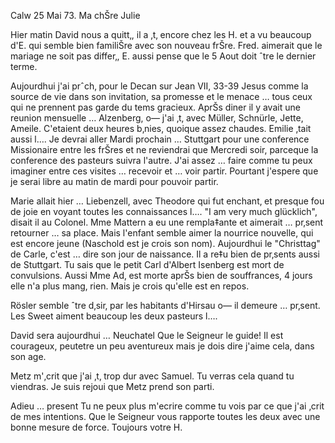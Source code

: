  Calw 25 Mai 73.
Ma chŠre Julie

Hier matin David nous a quitt‚, il a ‚t‚ encore chez les H. et a vu beaucoup d'E. qui semble bien familiŠre avec son nouveau frŠre. Fred. aimerait que le mariage ne soit pas differ‚, E. aussi pense que le 5 Aout doit ˆtre le dernier terme.

Aujourdhui j'ai prˆch‚ pour le Decan sur Jean VII, 33-39 Jesus comme la source de vie dans son invitation, sa promesse et le menace … tous ceux qui ne prennent pas garde du tems gracieux. AprŠs diner il y avait une reunion mensuelle … Alzenberg, o— j'ai ‚t‚ avec Müller, Schnürle, Jette, Ameile. C'etaient deux heures b‚nies, quoique assez chaudes. Emilie ‚tait aussi l…. 
Je devrai aller Mardi prochain … Stuttgart pour une conference Missionaire entre les frŠres et ne reviendrai que Mercredi soir, parceque la conference des pasteurs suivra l'autre. J'ai assez … faire comme tu peux imaginer entre ces visites … recevoir et … voir partir. Pourtant j'espere que je serai libre au matin de mardi pour pouvoir partir.

Marie allait hier … Liebenzell, avec Theodore qui fut enchant‚ et presque fou de joie en voyant toutes les connaissances l…. "I am very much glücklich", disait il au Colonel. Mme Mattern a eu une rempla‡ante et aimerait … pr‚sent retourner … sa place. Mais l'enfant semble aimer la nourrice nouvelle, qui est encore jeune (Naschold est je crois son nom). 
Aujourdhui le "Christtag" de Carle, c'est … dire son jour de naissance. Il a re‡u bien de pr‚sents aussi de Stuttgart. Tu sais que le petit Carl d'Albert Isenberg est mort de convulsions. Aussi Mme Ad‚ est morte aprŠs bien de souffrances, 4 jours elle n'a plus mang‚ rien. Mais je crois qu'elle est en repos.

Rösler semble ˆtre d‚sir‚ par les habitants d'Hirsau o— il demeure … pr‚sent. Les Sweet aiment beaucoup les deux pasteurs l….

David sera aujourdhui … Neuchatel Que le Seigneur le guide! Il est courageux, peutetre un peu aventureux mais je dois dire j'aime cela, dans son age.

Metz m'‚crit que j'ai ‚t‚ trop dur avec Samuel. Tu verras cela quand tu viendras. Je suis rejoui que Metz prend son parti.

Adieu … present Tu ne peux plus m'ecrire comme tu vois par ce que j'ai ‚crit de mes intentions. Que le Seigneur vous rapporte toutes les deux avec une bonne mesure de force.
 Toujours votre H.
